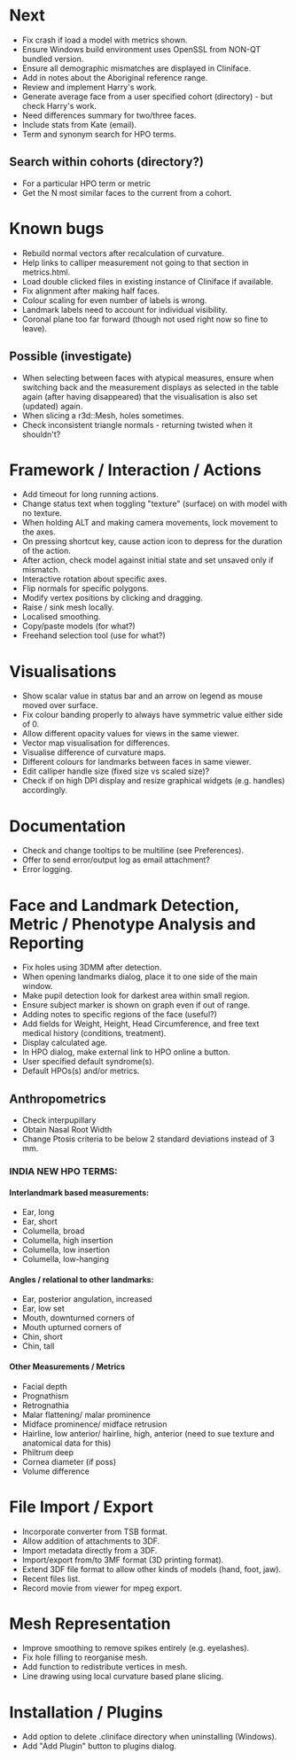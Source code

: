 # Next
- Fix crash if load a model with metrics shown.
- Ensure Windows build environment uses OpenSSL from NON-QT bundled version.
- Ensure all demographic mismatches are displayed in Cliniface.
- Add in notes about the Aboriginal reference range.
- Review and implement Harry's work.
- Generate average face from a user specified cohort (directory) - but check Harry's work.
- Need differences summary for two/three faces.
- Include stats from Kate (email).
- Term and synonym search for HPO terms.
## Search within cohorts (directory?)
  - For a particular HPO term or metric
  - Get the N most similar faces to the current from a cohort.

# Known bugs
- Rebuild normal vectors after recalculation of curvature.
- Help links to calliper measurement not going to that section in metrics.html.
- Load double clicked files in existing instance of Cliniface if available.
- Fix alignment after making half faces.
- Colour scaling for even number of labels is wrong.
- Landmark labels need to account for individual visibility.
- Coronal plane too far forward (though not used right now so fine to leave).
## Possible (investigate)
- When selecting between faces with atypical measures, ensure when switching back
  and the measurement displays as selected in the table again (after having
  disappeared) that the visualisation is also set (updated) again.
- When slicing a r3d::Mesh, holes sometimes.
- Check inconsistent triangle normals - returning twisted when it shouldn't?

# Framework / Interaction / Actions
- Add timeout for long running actions.
- Change status text when toggling "texture" (surface) on with model with no texture.
- When holding ALT and making camera movements, lock movement to the axes.
- On pressing shortcut key, cause action icon to depress for the duration of the action.
- After action, check model against initial state and set unsaved only if mismatch.
- Interactive rotation about specific axes.
- Flip normals for specific polygons.
- Modify vertex positions by clicking and dragging.
- Raise / sink mesh locally.
- Localised smoothing.
- Copy/paste models (for what?)
- Freehand selection tool (use for what?)

# Visualisations
- Show scalar value in status bar and an arrow on legend as mouse moved over surface.
- Fix colour banding properly to always have symmetric value either side of 0.
- Allow different opacity values for views in the same viewer.
- Vector map visualisation for differences.
- Visualise difference of curvature maps.
- Different colours for landmarks between faces in same viewer.
- Edit calliper handle size (fixed size vs scaled size)?
- Check if on high DPI display and resize graphical widgets (e.g. handles) accordingly.

# Documentation
- Check and change tooltips to be multiline (see Preferences).
- Offer to send error/output log as email attachment?
- Error logging.

# Face and Landmark Detection, Metric / Phenotype Analysis and Reporting
- Fix holes using 3DMM after detection.
- When opening landmarks dialog, place it to one side of the main window.
- Make pupil detection look for darkest area within small region.
- Ensure subject marker is shown on graph even if out of range.
- Adding notes to specific regions of the face (useful?)
- Add fields for Weight, Height, Head Circumference, and free text medical history (conditions, treatment).
- Display calculated age.
- In HPO dialog, make external link to HPO online a button.
- User specified default syndrome(s).
- Default HPOs(s) and/or metrics.
## Anthropometrics
- Check interpupillary
- Obtain Nasal Root Width
- Change Ptosis criteria to be below 2 standard deviations instead of 3 mm.
### INDIA NEW HPO TERMS:
#### Interlandmark based measurements:
- Ear, long
- Ear, short
- Columella, broad
- Columella, high insertion
- Columella, low insertion
- Columella, low-hanging
#### Angles / relational to other landmarks:
- Ear, posterior angulation, increased
- Ear, low set
- Mouth, downturned corners of
- Mouth upturned corners of
- Chin, short
- Chin, tall
#### Other Measurements / Metrics
- Facial depth
- Prognathism
- Retrognathia
- Malar flattening/ malar prominence
- Midface prominence/ midface retrusion
- Hairline, low anterior/ hairline, high, anterior (need to sue texture and anatomical data for this)
- Philtrum deep
- Cornea diameter (if poss)
- Volume difference

# File Import / Export
- Incorporate converter from TSB format.
- Allow addition of attachments to 3DF.
- Import metadata directly from a 3DF.
- Import/export from/to 3MF format (3D printing format).
- Extend 3DF file format to allow other kinds of models (hand, foot, jaw).
- Recent files list.
- Record movie from viewer for mpeg export.

# Mesh Representation
- Improve smoothing to remove spikes entirely (e.g. eyelashes).
- Fix hole filling to reorganise mesh.
- Add function to redistribute vertices in mesh.
- Line drawing using local curvature based plane slicing.

# Installation / Plugins
- Add option to delete .cliniface directory when uninstalling (Windows).
- Add "Add Plugin" button to plugins dialog.
